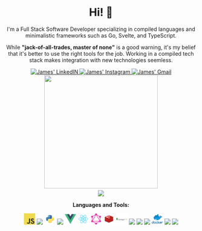 <h1 align='center'> Hi! 🚀</h1>


<p align='center'> I'm a Full Stack Software Developer specializing in compiled languages and minimalistic frameworks such as Go, Svelte, and TypeScript.</p>

<div>
<p align='center'>While <strong>"jack-of-all-trades, master of none"</strong> is a good warning, it's my belief that it's better to use the right tools for the job. Working in a compiled tech stack makes integration with new technologies seemless.</p>
</div>

<div align="center">
  <div>
    <a href="https://www.linkedin.com/in/james-riordan-2a7902200/">
      <img alt="James' LinkedIN" width="35px"          src="https://raw.githubusercontent.com/peterthehan/peterthehan/master/assets/linkedin.svg" />
    </a>
    <a href="https://www.instagram.com/jim.bology/">
      <img alt="James' Instagram" width="35px"   src="https://upload.wikimedia.org/wikipedia/commons/a/a5/Instagram_icon.png" />
    </a>
    <a href="mailto:jamesriordan39@gmail.com">
      <img alt="James' Gmail" width="35px" src="https://www.freepnglogos.com/uploads/logo-gmail-png/logo-gmail-png-gmail-icon-download-png-and-vector-1.png" />
    </a>
  </div>
  <a href="https://jamesriordan.dev">
    <img width="300" height="300" src="https://media.giphy.com/media/3ohhwjCvlkO6qGX6Ra/giphy.gif">
  </a>
</div>
   
<div align="center">
<a href="https://github.com/James-Riordan/James-Riordan">
  <img align="center" src="https://github-readme-stats.vercel.app/api/top-langs/?username=James-Riordan&hide=vue,html,css&title_color=ffffff&text_color=c9cacc&icon_color=2bbc8a&bg_color=1d1f21&langs_count=5" />
</a>
  
**Languages and Tools:**  
 
<code><img height="30" src="https://raw.githubusercontent.com/github/explore/80688e429a7d4ef2fca1e82350fe8e3517d3494d/topics/javascript/javascript.png"></code>
<code><img height="30" src="https://3.bp.blogspot.com/-i-OOWA4rZdY/Wfi1Qp3OzKI/AAAAAAAA_CM/55hxG13GmYwJcWKNDMm6JLPpMwsYbHBvwCLcBGAs/s1600/golang-logo.png"></code>
<code><img height="30" src="https://raw.githubusercontent.com/github/explore/80688e429a7d4ef2fca1e82350fe8e3517d3494d/topics/python/python.png"></code>
<code><img height="30" src="https://raw.githubusercontent.com/sveltejs/svelte/29052aba7d0b78316d3a52aef1d7ddd54fe6ca84/site/static/images/svelte-android-chrome-512.png"></code>
<code><img height="30" src="https://raw.githubusercontent.com/github/explore/80688e429a7d4ef2fca1e82350fe8e3517d3494d/topics/vue/vue.png"></code>
<code><img height="30" src="https://raw.githubusercontent.com/github/explore/80688e429a7d4ef2fca1e82350fe8e3517d3494d/topics/react/react.png"></code>
<code><img height="30" src="https://raw.githubusercontent.com/github/explore/5c058a388828bb5fde0bcafd4bc867b5bb3f26f3/topics/graphql/graphql.png"></code>
<code><img height="30" src="https://raw.githubusercontent.com/github/explore/80688e429a7d4ef2fca1e82350fe8e3517d3494d/topics/redis/redis.png"></code>
<code><img height="30" src="https://raw.githubusercontent.com/github/explore/80688e429a7d4ef2fca1e82350fe8e3517d3494d/topics/mongodb/mongodb.png"></code>
<code><img height="30" src="https://upload.wikimedia.org/wikipedia/commons/thumb/2/29/Postgresql_elephant.svg/1200px-Postgresql_elephant.svg.png"></code>
<code><img height="30" src="https://dwglogo.com/wp-content/uploads/2017/09/3630px-Nginx_logo.png"></code>
<code><img height="30" src="https://images.g2crowd.com/uploads/product/image/social_landscape/social_landscape_7f0db783d89dc6a16ebb0ba5dd485234/aiven-for-apache-kafka.png"></code>
<code><img height="30" src="https://raw.githubusercontent.com/github/explore/80688e429a7d4ef2fca1e82350fe8e3517d3494d/topics/docker/docker.png"></code>
<code><img height="30" src="https://pipedream.com/s.v0/app_1dBhP3/logo/96"></code>
<code><img height="30" src="https://cdn.freebiesupply.com/logos/large/2x/firebase-1-logo-png-transparent.png"></code>
 
</div>
                                                                                                                      
                                                                                                                   
                                                                                                                       
                                                                                                                    
                                                                                                                                               
                                                                                                                  
                                                                                                                                               
                                                                                                                                          
